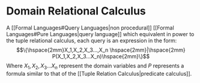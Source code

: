 # Domain Relational Calculus
A [[Formal Languages#Query Languages|non procedural]] [[Formal Languages#Pure Languages|query language]]  which equivalent in power to the tuple relational calculus, each query is an expression in the form:
$$\{\hspace{2mm}X_1,X_2,X_3...,X_n \hspace{2mm}|\hspace{2mm} P(X_1,X_2,X_3...X_n)\hspace{2mm}\}$$
Where $X_1,X_2,X_3...X_n$ represent the domain variables and $P$ represents a formula similar to that of the [[Tuple Relation Calculus|predicate calculus]].
